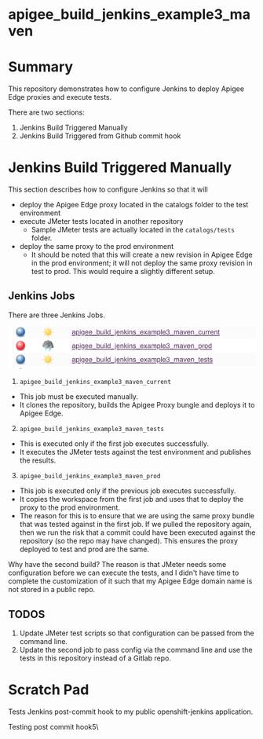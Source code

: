 # apigee_build_jenkins_example3_maven

# Summary
This repository demonstrates how to configure Jenkins to deploy Apigee Edge proxies and execute tests.  

There are two sections:
1. Jenkins Build Triggered Manually
2. Jenkins Build Triggered from Github commit hook

# Jenkins Build Triggered Manually
This section describes how to configure Jenkins so that it will
* deploy the Apigee Edge proxy located in the catalogs folder to the test environment
* execute JMeter tests located in another repository
  * Sample JMeter tests are actually located in the `catalogs/tests` folder.
* deploy the same proxy to the prod environment
  * It should be noted that this will create a new revision in Apigee Edge in the prod environment; it will not deploy the same proxy revision in test to prod. This would require a slightly different setup.

## Jenkins Jobs
There are three Jenkins Jobs. 

![](./media/jenkins-jobs.png)

1. `apigee_build_jenkins_example3_maven_current`
  * This job must be executed manually.  
  * It clones the repository, builds the Apigee Proxy bungle and deploys it to Apigee Edge.  
2. `apigee_build_jenkins_example3_maven_tests`
  * This is executed only if the first job executes successfully.
  * It executes the JMeter tests against the test environment and publishes the results.
3. `apigee_build_jenkins_example3_maven_prod`
  * This job is executed only if the previous job executes successfully.
  * It copies the workspace from the first job and uses that to deploy the proxy to the prod environment.  
  * The reason for this is to ensure that we are using the same proxy bundle that was tested against in the first job.  If we pulled the repository again, then we run the risk that a commit could have been executed against the repository (so the repo may have changed).  This ensures the proxy deployed to test and prod are the same.  

Why have the second build?  The reason is that JMeter needs some configuration before we can execute the tests, and I didn't have time to complete the customization of it such that my Apigee Edge domain name is not stored in a public repo.  


## TODOS
1. Update JMeter test scripts so that configuration can be passed from the command line.
2. Update the second job to pass config via the command line and use the tests in this repository instead of a Gitlab repo.

# Scratch Pad
Tests Jenkins post-commit hook to my public openshift-jenkins application.

Testing post commit hook5\  
